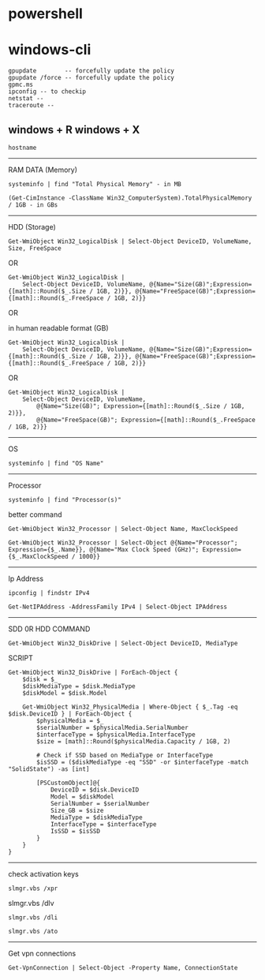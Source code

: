 # powershell
# windows-cli
```
gpupdate        -- forcefully update the policy
gpupdate /force -- forcefully update the policy
gpmc.ms
ipconfig -- to checkip
netstat --
traceroute -- 
```
windows + R
windows + X
-----------------------------------------------------------------------------
```
hostname
```
-------------------------------------------------------------------------------
RAM DATA (Memory)
```
systeminfo | find "Total Physical Memory" - in MB
```
```
(Get-CimInstance -ClassName Win32_ComputerSystem).TotalPhysicalMemory / 1GB - in GBs
```
-----------------------------------------------------------------------------------
HDD (Storage)
```
Get-WmiObject Win32_LogicalDisk | Select-Object DeviceID, VolumeName, Size, FreeSpace
```
OR
```
Get-WmiObject Win32_LogicalDisk | 
    Select-Object DeviceID, VolumeName, @{Name="Size(GB)";Expression={[math]::Round($_.Size / 1GB, 2)}}, @{Name="FreeSpace(GB)";Expression={[math]::Round($_.FreeSpace / 1GB, 2)}}
```
OR

in human readable format (GB)
```
Get-WmiObject Win32_LogicalDisk | 
    Select-Object DeviceID, VolumeName, @{Name="Size(GB)";Expression={[math]::Round($_.Size / 1GB, 2)}}, @{Name="FreeSpace(GB)";Expression={[math]::Round($_.FreeSpace / 1GB, 2)}}
```
OR
```
Get-WmiObject Win32_LogicalDisk | 
    Select-Object DeviceID, VolumeName, 
        @{Name="Size(GB)"; Expression={[math]::Round($_.Size / 1GB, 2)}}, 
        @{Name="FreeSpace(GB)"; Expression={[math]::Round($_.FreeSpace / 1GB, 2)}}
```
------------------------------------------------------------------------------
OS 
```
systeminfo | find "OS Name"
```
-----------------------------------------------------------------------------
Processor
```
systeminfo | find "Processor(s)"
```
better command
```
Get-WmiObject Win32_Processor | Select-Object Name, MaxClockSpeed
```
```
Get-WmiObject Win32_Processor | Select-Object @{Name="Processor"; Expression={$_.Name}}, @{Name="Max Clock Speed (GHz)"; Expression={$_.MaxClockSpeed / 1000}}
```
----------------------------------------------------------------------
Ip Address
```
ipconfig | findstr IPv4
```
```
Get-NetIPAddress -AddressFamily IPv4 | Select-Object IPAddress
```
---------------------------------------------------------------------------

SDD 0R HDD
COMMAND
```
Get-WmiObject Win32_DiskDrive | Select-Object DeviceID, MediaType
```


SCRIPT
```
Get-WmiObject Win32_DiskDrive | ForEach-Object {
    $disk = $_
    $diskMediaType = $disk.MediaType
    $diskModel = $disk.Model

    Get-WmiObject Win32_PhysicalMedia | Where-Object { $_.Tag -eq $disk.DeviceID } | ForEach-Object {
        $physicalMedia = $_
        $serialNumber = $physicalMedia.SerialNumber
        $interfaceType = $physicalMedia.InterfaceType
        $size = [math]::Round($physicalMedia.Capacity / 1GB, 2)
        
        # Check if SSD based on MediaType or InterfaceType
        $isSSD = ($diskMediaType -eq "SSD" -or $interfaceType -match "SolidState") -as [int]

        [PSCustomObject]@{
            DeviceID = $disk.DeviceID
            Model = $diskModel
            SerialNumber = $serialNumber
            Size_GB = $size
            MediaType = $diskMediaType
            InterfaceType = $interfaceType
            IsSSD = $isSSD
        }
    }
}
```

--------------------------------------------------------------------------------------
check activation keys
```
slmgr.vbs /xpr
```
slmgr.vbs /dlv
```
slmgr.vbs /dli
```
```
slmgr.vbs /ato
```
---------------------------------------------------------------------------------------
Get vpn connections
```
Get-VpnConnection | Select-Object -Property Name, ConnectionState
```
